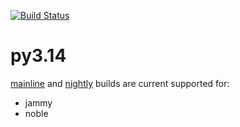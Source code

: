 [![Build Status](https://github.com/deadsnakes/py3.14/actions/workflows/main.yml/badge.svg)](https://github.com/deadsnakes/py3.14/actions/workflows/main.yml)

py3.14
======

[mainline] and [nightly] builds are current supported for:

- jammy
- noble

[mainline]: https://launchpad.net/~deadsnakes/+archive/ubuntu/ppa
[nightly]: https://launchpad.net/~deadsnakes/+archive/ubuntu/nightly
